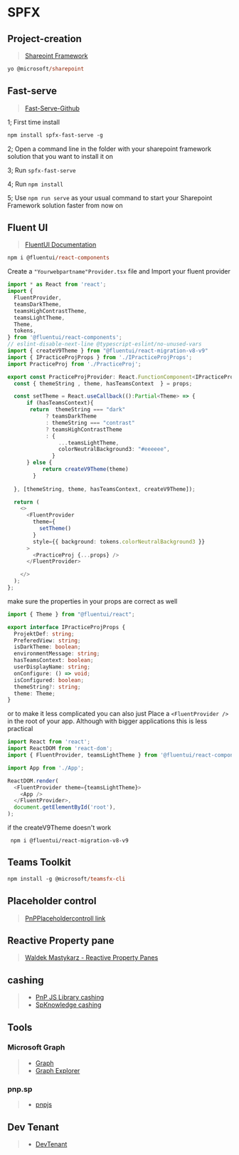 # SPFX

## Project-creation

> [Shareoint Framework](https://learn.microsoft.com/en-us/sharepoint/dev/spfx/set-up-your-development-environment)

```ps
yo @microsoft/sharepoint
```

## Fast-serve

> [Fast-Serve-Github](https://github.com/s-KaiNet/spfx-fast-serve)

1; First time install

```ps
npm install spfx-fast-serve -g
```

2; Open a command line in the folder with your sharepoint framework solution that you want to install it on

3; Run ``` spfx-fast-serve ```

4; Run ``` npm install ```

5; Use ``` npm run serve ``` as your usual command to start your Sharepoint Framework solution faster from now on

## Fluent UI

> [FluentUI Documentation](https://react.fluentui.dev/?path=/docs/concepts-developer-quick-start--page)

```ps
npm i @fluentui/react-components
```

Create a `"Yourwebpartname"Provider.tsx` file and Import your fluent provider

```ts
import * as React from 'react';
import {
  FluentProvider,
  teamsDarkTheme,
  teamsHighContrastTheme,
  teamsLightTheme,
  Theme,
  tokens,
} from '@fluentui/react-components';
// eslint-disable-next-line @typescript-eslint/no-unused-vars
import { createV9Theme } from "@fluentui/react-migration-v8-v9"
import { IPracticeProjProps } from './IPracticeProjProps';
import PracticeProj from './PracticeProj';

export const PracticeProjProvider: React.FunctionComponent<IPracticeProjProps > = (props: React.PropsWithChildren<IPracticeProjProps >) => {
  const { themeString , theme, hasTeamsContext  } = props;

  const setTheme = React.useCallback(():Partial<Theme> => {
      if (hasTeamsContext){
       return  themeString === "dark"
            ? teamsDarkTheme
            : themeString === "contrast"
            ? teamsHighContrastTheme
            : {
                ...teamsLightTheme,
                colorNeutralBackground3: "#eeeeee",
              }
      } else {
           return createV9Theme(theme)
        }
    
  }, [themeString, theme, hasTeamsContext, createV9Theme]);

  return (
    <>
      <FluentProvider
        theme={
          setTheme()
        }
        style={{ background: tokens.colorNeutralBackground3 }}
      >
        <PracticeProj {...props} />
      </FluentProvider>

    </>
  );
};
```

make sure the properties in your props are correct as well

```ts
import { Theme } from "@fluentui/react";

export interface IPracticeProjProps {
  ProjektDef: string;
  PreferedView: string;
  isDarkTheme: boolean;
  environmentMessage: string;
  hasTeamsContext: boolean;
  userDisplayName: string;
  onConfigure: () => void;
  isConfigured: boolean;
  themeString?: string;
  theme: Theme;
}
```

or to make it less complicated you can also just Place a ``` <FluentProvider /> ``` in the root of your app. Although with bigger applications this is less practical

```ts
import React from 'react';
import ReactDOM from 'react-dom';
import { FluentProvider, teamsLightTheme } from '@fluentui/react-components';

import App from './App';

ReactDOM.render(
  <FluentProvider theme={teamsLightTheme}>
    <App />
  </FluentProvider>,
  document.getElementById('root'),
);
```

if the createV9Theme doesn't work

```
 npm i @fluentui/react-migration-v8-v9
```

## Teams Toolkit

```ps
npm install -g @microsoft/teamsfx-cli
```

## Placeholder control

> [PnPPlaceholdercontroll link](https://pnp.github.io/sp-dev-fx-controls-react/controls/Placeholder/)

## Reactive Property pane

> [Waldek Mastykarz - Reactive Property Panes](https://blog.mastykarz.nl/sharepoint-framework-client-side-web-parts-non-reactive-property-pane/)

## cashing

> - [PnP JS Library cashing](https://pnp.github.io/pnpjs/v1/odata/docs/caching/#pnpodatacaching)
> - [SpKnowledge cashing](https://spknowledge.com/2020/07/01/spfx-using-pnp-caching/)

## Tools

### Microsoft Graph

> - [Graph](https://learn.microsoft.com/en-us/graph/overview)
> - [Graph Explorer](https://developer.microsoft.com/en-us/graph/graph-explorer)

### pnp.sp

> - [pnpjs](https://pnp.github.io/pnpjs/)

## Dev Tenant

> - [DevTenant](https://developer.microsoft.com/en-us/microsoft-365/profile)
